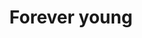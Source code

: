 ---
title: "Forever young"
event_day: "wednesday"
start_time: 2017-08-01T11:15:00Z
end_time: 2017-08-01T12:15:00Z
level: "Beginners"
associate: "Hannah"
price: "£5 per class"
room: "Gym"
term: "Ongoing"
---